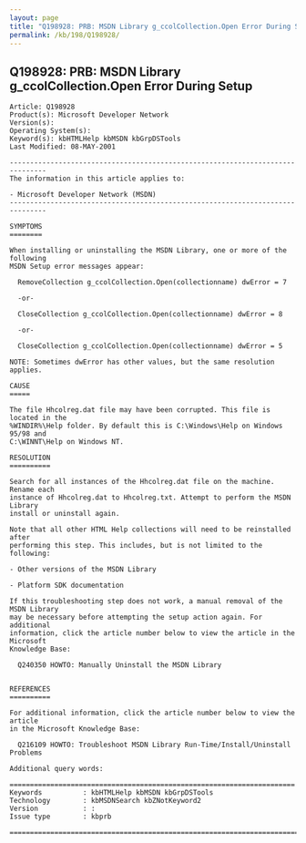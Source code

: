 ```yaml
---
layout: page
title: "Q198928: PRB: MSDN Library g_ccolCollection.Open Error During Setup"
permalink: /kb/198/Q198928/
---
```


## Q198928: PRB: MSDN Library g_ccolCollection.Open Error During Setup

	Article: Q198928
	Product(s): Microsoft Developer Network
	Version(s): 
	Operating System(s): 
	Keyword(s): kbHTMLHelp kbMSDN kbGrpDSTools
	Last Modified: 08-MAY-2001
	
	-------------------------------------------------------------------------------
	The information in this article applies to:
	
	- Microsoft Developer Network (MSDN) 
	-------------------------------------------------------------------------------
	
	SYMPTOMS
	========
	
	When installing or uninstalling the MSDN Library, one or more of the following
	MSDN Setup error messages appear:
	
	  RemoveCollection g_ccolCollection.Open(collectionname) dwError = 7
	
	  -or-
	
	  CloseCollection g_ccolCollection.Open(collectionname) dwError = 8
	
	  -or-
	
	  CloseCollection g_ccolCollection.Open(collectionname) dwError = 5
	
	NOTE: Sometimes dwError has other values, but the same resolution applies.
	
	CAUSE
	=====
	
	The file Hhcolreg.dat file may have been corrupted. This file is located in the
	%WINDIR%\Help folder. By default this is C:\Windows\Help on Windows 95/98 and
	C:\WINNT\Help on Windows NT.
	
	RESOLUTION
	==========
	
	Search for all instances of the Hhcolreg.dat file on the machine. Rename each
	instance of Hhcolreg.dat to Hhcolreg.txt. Attempt to perform the MSDN Library
	install or uninstall again.
	
	Note that all other HTML Help collections will need to be reinstalled after
	performing this step. This includes, but is not limited to the following:
	
	- Other versions of the MSDN Library
	
	- Platform SDK documentation
	
	If this troubleshooting step does not work, a manual removal of the MSDN Library
	may be necessary before attempting the setup action again. For additional
	information, click the article number below to view the article in the Microsoft
	Knowledge Base:
	
	  Q240350 HOWTO: Manually Uninstall the MSDN Library
	
	
	REFERENCES
	==========
	
	For additional information, click the article number below to view the article
	in the Microsoft Knowledge Base:
	
	  Q216109 HOWTO: Troubleshoot MSDN Library Run-Time/Install/Uninstall Problems
	
	Additional query words:
	
	======================================================================
	Keywords          : kbHTMLHelp kbMSDN kbGrpDSTools 
	Technology        : kbMSDNSearch kbZNotKeyword2
	Version           : :
	Issue type        : kbprb
	
	=============================================================================
	
